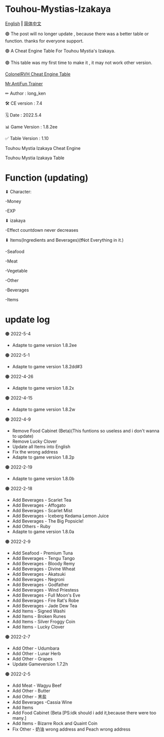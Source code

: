 # Touhou-Mystias-Izakaya

[English](README.md) **|** [简体中文](README_CN.md)

🟣 The post will no longer update , because there was a better table or function. thanks for everyone support.

🟢 A Cheat Engine Table For Touhou Mystia's Izakaya.

🟢 This table was my first time to make it , it may not work other version.

[ColonelRVH Cheat Engine Table](https://www.thecheatscript.com/2022/04/touhou-mystias-izakaya.html)

[Mr.AntiFun Trainer](https://mrantifun.net/threads/%E4%B8%9C%E6%96%B9%E5%A4%9C%E9%9B%80%E9%A3%9F%E5%A0%82-touhou-mystias-izakaya-trainer.23075/)

✏ Author        : long_ken

🛠 CE version    : 7.4

🗓 Date          : 2022.5.4

📊 Game Version  : 1.8.2ee

✅ Table Version : 1.10

Touhou Mystia Izakaya Cheat Engine

Touhou Mystia Izakaya Table 

# Function (updating)

⬇ Character:

-Money

-EXP

⬇ izakaya

-Effect countdown never decreases

⬇ Items(Ingredients and Beverages)(❗Not Everything in it.)

-Seafood

-Meat

-Vegetable

-Other

-Beverages

-Items

# update log

🟠 2022-5-4
- Adapte to game version 1.8.2ee

🟠 2022-5-1
- Adapte to game version 1.8.2dd#3

🟠 2022-4-26
- Adapte to game version 1.8.2x

🟠 2022-4-15
- Adapte to game version 1.8.2w

🟠 2022-4-9
- Remove Food Cabinet (Beta)(This funtions so useless and i don't wanna to update)
- Remove Lucky Clover
- Update all Items into English
- Fix the wrong address 
- Adapte to game version 1.8.2p

🟠 2022-2-19
- Adapte to game version 1.8.0b

🟠 2022-2-18
- Add Beverages - Scarlet Tea
- Add Beverages - Affogato
- Add Beverages - Scarlet Mist
- Add Beverages - Iceberg Kedama Lemon Juice
- Add Beverages - The Big Popsicle!
- Add Others - Ruby
- Adapte to game version 1.8.0a

🟠 2022-2-9
- Add Seafood - Premium Tuna
- Add Beverages - Tengu Tango
- Add Beverages - Bloody Remy
- Add Beverages - Divine  Wheat
- Add Beverages - Akatsuki
- Add Beverages - Negroni
- Add Beverages - Godfather
- Add Beverages - Wind Priestess
- Add Beverages - Full Moon's Eve
- Add Beverages - Fire Rat's Robe
- Add Beverages - Jade Dew Tea
- Add Items - Signed Washi
- Add Items - Broken Runes
- Add Items - Silver Froggy Coin
- Add Items - Lucky Clover

🟠 2022-2-7
- Add Other - Udumbara
- Add Other - Lunar Herb
- Add Other - Grapes
- Update Gameversion 1.7.2h

🟠 2022-2-5
- Add Meat - Wagyu Beef
- Add Other - Butter
- Add Other - 黑盐
- Add Beverages -Cassia Wine
- Add Items
- Add Food Cabinet (Beta [PS:idk should i add it,because there were too many.]
- Add Items - Bizarre Rock and Quaint Coin
- Fix Other - 奶油 wrong address and Peach wrong address
